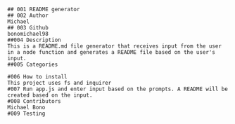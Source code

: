 
    ## 001 README generator
    ## 002 Author
    Michael
    ## 003 Github
    bonomichael98
    ##004 Description
    This is a README.md file generator that receives input from the user in a node function and generates a README file based on the user's input.
    ##005 Categories
    
    #006 How to install
    This project uses fs and inquirer
    #007 Run app.js and enter input based on the prompts. A README will be created based on the input.
    #008 Contributors
    Michael Bono
    #009 Testing
    
    
